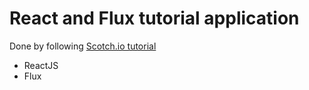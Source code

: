 React and Flux tutorial application
===================================
Done by following [Scotch.io tutorial][1]
 
 - ReactJS
 - Flux

[1]: https://scotch.io/tutorials/creating-a-simple-shopping-cart-with-react-js-and-flux 